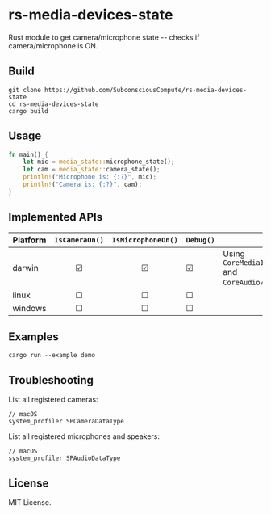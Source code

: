 # rs-media-devices-state

Rust module to get camera/microphone state -- checks if camera/microphone is ON.

## Build

```shell
git clone https://github.com/SubconsciousCompute/rs-media-devices-state
cd rs-media-devices-state
cargo build 
```

## Usage

```rs
fn main() {
	let mic = media_state::microphone_state();
	let cam = media_state::camera_state();
	println!("Microphone is: {:?}", mic);
	println!("Camera is: {:?}", cam);
}
```

## Implemented APIs

| Platform | `IsCameraOn()` | `IsMicrophoneOn()` | `Debug()` | Details                                                               |
|----------|:--------------:|:------------------:|-----------|-----------------------------------------------------------------------|
| darwin   |       ☑        |         ☑          | ☑         | Using `CoreMediaIO/CMIOHardware.h` and `CoreAudio/AudioHardware.h`API |
| linux    |       ☐        |         ☐          | ☐         |                                                                       |
| windows  |       ☐        |         ☐          | ☐         |                                                                       |


## Examples

```shell
cargo run --example demo
```

## Troubleshooting

List all registered cameras:
```shell
// macOS
system_profiler SPCameraDataType
```

List all registered microphones and speakers:
```shell
// macOS
system_profiler SPAudioDataType
```

## License

MIT License.
